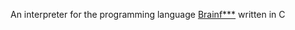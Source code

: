 An interpreter for the programming language [Brainf***](https://en.wikipedia.org/wiki/Brainfuck) written in C